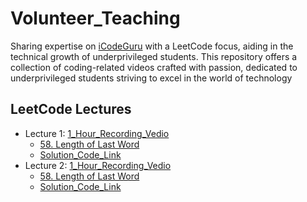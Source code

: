 # Volunteer_Teaching
Sharing expertise on [iCodeGuru](https://icode.guru/) with a LeetCode focus, aiding in the technical growth of underprivileged students. This repository offers a collection of coding-related videos crafted with passion, dedicated to underprivileged students striving to excel in the world of technology

## LeetCode Lectures
- Lecture 1: [1_Hour_Recording_Vedio](https://www.facebook.com/iCodeguru/videos/2633818643467267/?app=fbl)   
    - [58. Length of Last Word](https://leetcode.com/problems/two-sum/)
    - [Solution_Code_Link](https://github.com/AbdulMunnam07/Daily_LeetCode/blob/main/1.%20Two%20Sum/sum.py)
- Lecture 2: [1_Hour_Recording_Vedio](https://www.facebook.com/iCodeguru/videos/458745220329321/?app=fbl)   
    - [58. Length of Last Word](https://leetcode.com/problems/length-of-last-word/description/)
    - [Solution_Code_Link](https://github.com/AbdulMunnam07/Daily_LeetCode/tree/main/58-length-of-last-word)